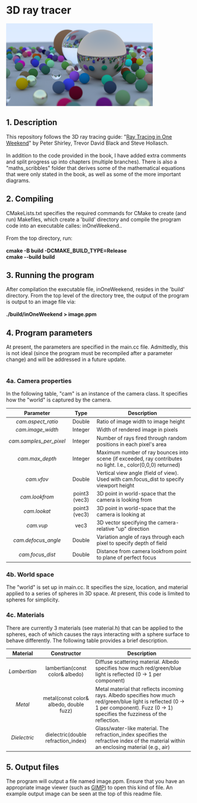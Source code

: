 # 3D ray tracer

<img src="https://github.com/tmbeardsley/ray-trace/blob/chapter14/image23_png.png" width="400px">

## 1. Description
This repository follows the 3D ray tracing guide: "<a href="https://raytracing.github.io/books/RayTracingInOneWeekend.html">Ray Tracing in One Weekend</a>" by Peter Shirley, Trevor David Black and Steve Hollasch.
<br><br>
In addition to the code provided in the book, I have added extra comments and split progress up into chapters (multiple branches). 
There is also a "maths_scribbles" folder that derives some of the mathematical equations that were only stated in the book, as well as some of the more important diagrams.

## 2. Compiling
CMakeLists.txt specifies the required commands for CMake to create (and run) Makefiles, which create a 'build' directory and compile the program code into an executable calles: inOneWeekend..<br><br>
From the top directory, run: <br><br>
<b>cmake -B build -DCMAKE_BUILD_TYPE=Release</b><br>
<b>cmake --build build</b>

## 3. Running the program
After compilation the executable file, inOneWeekend, resides in the 'build' directory. 
From the top level of the directory tree, the output of the program is output to an image file via: <br><br>
<b>./build/inOneWeekend > image.ppm</b>

## 4. Program parameters
At present, the parameters are specified in the main.cc file. Admittedly, this is not ideal (since the program must be recompiled after a parameter change) and will be addressed in a future update. 
<br><br>
### 4a. Camera properties
In the following table, "cam" is an instance of the camera class. It specifies how the "world" is captured by the camera.

| Parameter | Type | Description |
| :---: | :---: | --- |
| <em>cam.aspect_ratio</em> | Double | Ratio of image width to image height |
| <em>cam.image_width</em> | Integer | Width of rendered image in pixels |
| <em>cam.samples_per_pixel</em> | Integer | Number of rays fired through random positions in each pixel's area |
| <em>cam.max_depth</em> | Integer | Maximum number of ray bounces into scene (if exceeded, ray contributes no light. I.e., color(0,0,0) returned) |
| <em>cam.vfov</em> | Double | Vertical view angle (field of view). Used with cam.focus_dist to specify viewport height |
| <em>cam.lookfrom</em> | point3 (vec3) | 3D point in world-space that the camera is looking from |
| <em>cam.lookat</em> | point3 (vec3) | 3D point in world-space that the camera is looking at |
| <em>cam.vup</em> | vec3 | 3D vector specifying the camera-relative "up" direction |
| <em>cam.defocus_angle</em> | Double | Variation angle of rays through each pixel to specify depth of field |
| <em>cam.focus_dist</em> | Double | Distance from camera lookfrom point to plane of perfect focus |

### 4b. World space
The "world" is set up in main.cc. It specifies the size, location, and material applied to a series of spheres in 3D space. 
At present, this code is limited to spheres for simplicity.

### 4c. Materials
There are currently 3 materials (see material.h) that can be applied to the spheres, each of which causes the rays interacting with a sphere surface to behave differently. 
The following table provides a brief description.

| Material | Constructor | Description |
| :---: | :---: | --- |
| <em>Lambertian</em> | lambertian(const color& albedo) | Diffuse scattering material. Albedo specifies how much red/green/blue light is reflected (0 -> 1 per component) |
| <em>Metal</em> | metal(const color& albedo, double fuzz) | Metal material that reflects incoming rays. Albedo specifies how much red/green/blue light is reflected (0 -> 1 per component). Fuzz (0 -> 1) specifies the fuzziness of the reflection. |
| <em>Dielectric</em> | dielectric(double refraction_index) | Glass/water-like material. The refraction_index specifies the refractive index of the material within an enclosing material (e.g., air) |

## 5. Output files
The program will output a file named image.ppm. Ensure that you have an appropriate image viewer (such as <a href="https://www.gimp.org/">GIMP</a>) to open this kind of file. 
An example output image can be seen at the top of this readme file.




